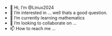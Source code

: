 - 👋 Hi, I’m @Linux2024
- 👀 I’m interested in ... well thats a good question.
- 🌱 I’m currently learning mathematics
- 💞️ I’m looking to collaborate on ...
- 📫 How to reach me ...

<!---
Linux2024/Linux2024 is a ✨ special ✨ repository because its `README.md` (this file) appears on your GitHub profile.
You can click the Preview link to take a look at your changes.
--->
